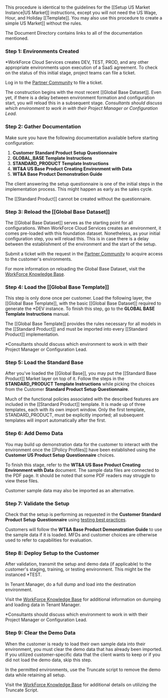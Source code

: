 This procedure is identical to the guidelines for the [[Setup US Market Instance|US Market]] instructions, except you will not need the US Wage, Hour, and Holiday [[Template]]. You may also use this procedure to create a simple US Market]] without the rules. 

The Document Directory contains links to all of the documentation mentioned.

### Step 1: Environments Created

*WorkForce Cloud Services creates DEV, TEST, PROD, and any other appropriate environments upon execution of a SaaS agreement. To check on the status of this initial stage, project teams can file a ticket. 

Log in to the [Partner Community](https://workforcesoftware.force.com/customers) to file a ticket. 

The construction begins with the most recent [[Global Base Dataset]]. Even yet, if there is a delay between environment formation and configuration start, you will reload this in a subsequent stage. 
*Consultants should discuss which environment to work in with their Project Manager or Configuration Lead.*

### Step 2: Gather Documentation

Make sure you have the following documentation available before starting configuration: 


1. **Customer Standard Product Setup Questionnaire**
2. **GLOBAL_BASE Template Instructions** 
3. **STANDARD_PRODUCT Template Instructions**
4. **WT&A US Base Product Creating Environment with Data**
5. **WT&A Base Product Demonstration Guide**

The client answering the setup questionnaire is one of the initial steps in the implementation process. This might happen as early as the sales cycle. 

The [[Standard Product]] cannot be created without the questionnaire.

### Step 3: Reload the [[Global Base Dataset]]

The [[Global Base Dataset]] serves as the starting point for all configurations. When WorkForce Cloud Services creates an environment, it comes pre-loaded with this foundation dataset. Nonetheless, as your initial configuration step, you will reload this. This is in case there is a delay between the establishment of the environment and the start of the setup. 

Submit a ticket with the request in the [Partner Community](https://workforcesoftware.force.com/customers) to acquire access to the customer's environments.

For more information on reloading the Global Base Dataset, visit the [WorkForce Knowledge Base](https://workforcesoftware.force.com/customers/s/article/How-to-Load-the-Latest-Global-Base-Dataset-in-Tenant-Manager ).

### Step 4: Load the [[Global Base Template]]

This step is only done once per customer. Load the following layer, the [[Global Base Template]], with the basic [[Global Base Dataset]] required to generate the *DEV instance. To finish this step, go to the **GLOBAL BASE Template Instructions** manual. 

The [[Global Base Template]] provides the rules necessary for all models in the [[Standard Product]] and must be imported into every [[Standard Product]] implementation. 

*Consultants should discuss which environment to work in with their Project Manager or Configuration Lead.

### Step 5: Load the Standard Base

After you've loaded the [[Global Base]], you may put the [[Standard Base Product]] Market layer on top of it. Follow the steps in the **STANDARD_PRODUCT Template Instructions** while picking the choices from the Customer **Standard Product Setup Questionnaire**. 

Much of the functional policies associated with the described features are included in the [[Standard Product]] template. It is made up of three templates, each with its own import window. Only the first template, STANDARD_PRODUCT, must be explicitly imported; all subsequent templates will import automatically after the first.

### Step 6: Add Demo Data

You may build up demonstration data for the customer to interact with the environment once the [[Policy Profiles]] have been established using the **Customer US Product Setup Questionnaire** choices. 

To finish this stage, refer to the **WT&A US Base Product Creating Environment with Data** document. The sample data files are connected to the PDF page. It should be noted that some PDF readers may struggle to view these files. 

Customer sample data may also be imported as an alternative.

### Step 7: Validate the Setup

Check that the setup is performing as requested in the **Customer Standard Product Setup Questionnaire** using [testing best practices](https://workforcesoftware.force.com/customers/s/article/Configuration-Testing-Best-Practices). 

Customers will follow the **WT&A Base Product Demonstration Guide** to use the sample data if it is loaded. MFDs and customer choices are otherwise used to refer to capabilities for evaluation.

### Step 8: Deploy Setup to the Customer

After validation, transmit the setup and demo data (if applicable) to the customer's staging, training, or testing environment. This might be the instanced *TEST. 

In Tenant Manager, do a full dump and load into the destination environment.

Visit the [WorkForce Knowledge Base](https://workforcesoftware.force.com/customers/s/article/Dump-and-Load-Data-in-Tenant-Manager) for additional information on dumping and loading data in Tenant Manager. 

*Consultants should discuss which environment to work in with their Project Manager or Configuration Lead.

### Step 9: Clear the Demo Data

When the customer is ready to load their own sample data into their environment, you must clear the demo data that has already been imported. If you utilized customer-specific data that the client wants to keep or if you did not load the demo data, skip this step. 

In the permitted environments, use the Truncate script to remove the demo data while retaining all setup. 

Visit the [WorkForce Knowledge Base](https://workforcesoftware.force.com/customers/s/article/Data-Clean-Up-via-Truncate-Script-for-Partners) for additional details on utilizing the Truncate Script.